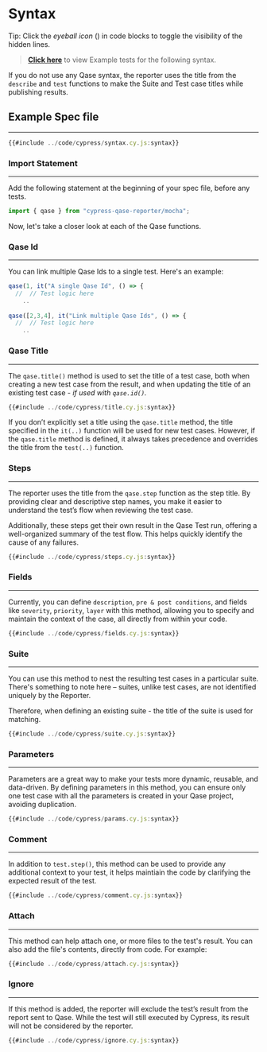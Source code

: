 # Syntax

Tip: Click the _eyeball icon_ (<i class="fa fa-eye"></i>) in code blocks to toggle the visibility of the hidden lines.

> [**Click here**](https://github.com/cskmnrpt/qase-cypress/tree/main/cypress/e2e/tests/examples) to view Example tests for the following syntax.


If you do not use any Qase syntax, the reporter uses the title from the `describe` and `test` functions to make the Suite and Test case titles while publishing results.


## Example Spec file
---
```javascript
{{#include ../code/cypress/syntax.cy.js:syntax}}
```


### Import Statement
---
Add the following statement at the beginning of your spec file, before any tests.

```javascript
import { qase } from "cypress-qase-reporter/mocha";
```
Now, let's take a closer look at each of the Qase functions.


 
### Qase Id
---

You can link multiple Qase Ids to a single test. Here's an example:

```javascript
qase(1, it("A single Qase Id", () => {
  //  // Test logic here
    ..
    
qase([2,3,4], it("Link multiple Qase Ids", () => {
  //  // Test logic here
    ..
```

### Qase Title
--- 

The `qase.title()` method is used to set the title of a test case, both when creating a new test case from the result, and when updating the title of an existing test case - *if used with `qase.id()`.*

```javascript
{{#include ../code/cypress/title.cy.js:syntax}}
```

If you don’t explicitly set a title using the `qase.title` method, the title specified in the `it(..)` function will be used for new test cases. However, if the `qase.title` method is defined, it always takes precedence and overrides the title from the `test(..)` function.



### Steps
--- 

The reporter uses the title from the `qase.step` function as the step title. By providing clear and descriptive step names, you make it easier to understand the test’s flow when reviewing the test case.

Additionally, these steps get their own result in the Qase Test run, offering a well-organized summary of the test flow. This helps quickly identify the cause of any failures.

```javascript
{{#include ../code/cypress/steps.cy.js:syntax}}
```


### Fields
---

Currently, you can define `description`, `pre & post conditions`, and fields like `severity`, `priority`, `layer` with this method, allowing you to specify and maintain the context of the case, all directly from within your code. 

```javascript
{{#include ../code/cypress/fields.cy.js:syntax}}
```


### Suite 
---

You can use this method to nest the resulting test cases in a particular suite. There's something to note here – suites, unlike test cases, are not identified uniquely by the Reporter. 

Therefore, when defining an existing suite - the title of the suite is used for matching.

```js
{{#include ../code/cypress/suite.cy.js:syntax}}
```


### Parameters
---
Parameters are a great way to make your tests more dynamic, reusable, and data-driven. By defining parameters in this method, you can ensure only one test case with all the parameters is created in your Qase project, avoiding duplication.


```javascript
{{#include ../code/cypress/params.cy.js:syntax}}
```


### Comment
---
In addition to `test.step()`, this method can be used to provide any additional context to your test, it helps maintiain the code by clarifying the expected result of the test.

```js
{{#include ../code/cypress/comment.cy.js:syntax}}
```


### Attach
---
This method can help attach one, or more files to the test's result. You can also add the file's contents, directly from code. For example: 

```js
{{#include ../code/cypress/attach.cy.js:syntax}}
```


### Ignore
---
If this method is added, the reporter will exclude the test’s result from the report sent to Qase. While the test will still executed by Cypress, its result will not be considered by the reporter.

```js
{{#include ../code/cypress/ignore.cy.js:syntax}}
```
